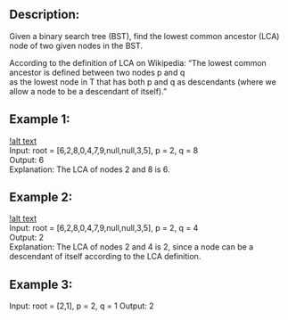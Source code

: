 ## Description:

Given a binary search tree (BST), find the lowest common ancestor (LCA) node of two given nodes in the BST.

According to the definition of LCA on Wikipedia: “The lowest common ancestor is defined between two nodes p and q  
as the lowest node in T that has both p and q as descendants (where we allow a node to be a descendant of itself).”

## Example 1:

[!alt text](https://assets.leetcode.com/uploads/2018/12/14/binarysearchtree_improved.png)  
Input: root = [6,2,8,0,4,7,9,null,null,3,5], p = 2, q = 8  
Output: 6  
Explanation: The LCA of nodes 2 and 8 is 6.

## Example 2:

[!alt text](https://assets.leetcode.com/uploads/2018/12/14/binarysearchtree_improved.png)  
Input: root = [6,2,8,0,4,7,9,null,null,3,5], p = 2, q = 4  
Output: 2  
Explanation: The LCA of nodes 2 and 4 is 2, since a node can be a descendant of itself according to the LCA definition.

## Example 3:

Input: root = [2,1], p = 2, q = 1
Output: 2
